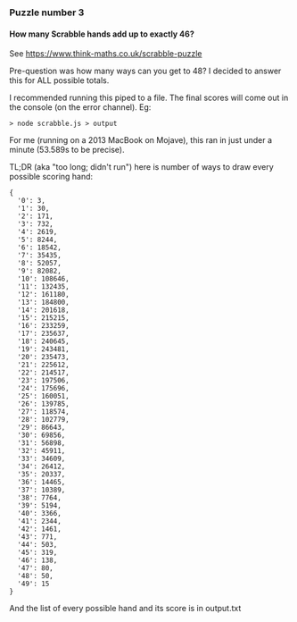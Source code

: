 ### Puzzle number 3
#### How many Scrabble hands add up to exactly 46?

See https://www.think-maths.co.uk/scrabble-puzzle

Pre-question was how many ways can you get to 48?
I decided to answer this for ALL possible totals.

I recommended running this piped to a file. The final scores will come out in the console (on the error channel). Eg:

```> node scrabble.js > output```

For me (running on a 2013 MacBook on Mojave), this ran in just under a minute (53.589s to be precise).

TL;DR (aka "too long; didn't run") here is number of ways to draw every possible scoring hand:
```
{
  '0': 3,
  '1': 30,
  '2': 171,
  '3': 732,
  '4': 2619,
  '5': 8244,
  '6': 18542,
  '7': 35435,
  '8': 52057,
  '9': 82082,
  '10': 108646,
  '11': 132435,
  '12': 161180,
  '13': 184800,
  '14': 201618,
  '15': 215215,
  '16': 233259,
  '17': 235637,
  '18': 240645,
  '19': 243481,
  '20': 235473,
  '21': 225612,
  '22': 214517,
  '23': 197506,
  '24': 175696,
  '25': 160051,
  '26': 139785,
  '27': 118574,
  '28': 102779,
  '29': 86643,
  '30': 69856,
  '31': 56898,
  '32': 45911,
  '33': 34609,
  '34': 26412,
  '35': 20337,
  '36': 14465,
  '37': 10389,
  '38': 7764,
  '39': 5194,
  '40': 3366,
  '41': 2344,
  '42': 1461,
  '43': 771,
  '44': 503,
  '45': 319,
  '46': 138,
  '47': 80,
  '48': 50,
  '49': 15
}
```

And the list of every possible hand and its score is in output.txt